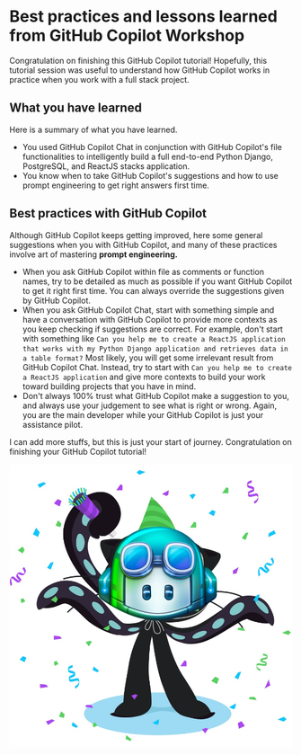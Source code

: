 # Best practices and lessons learned from GitHub Copilot Workshop

Congratulation on finishing this GitHub Copilot tutorial! Hopefully, this tutorial session was useful to understand how GitHub Copilot works in practice when you work with a full stack project.

## What you have learned

Here is a summary of what you have learned.

- You used GitHub Copilot Chat in conjunction with GitHub Copilot's file functionalities to intelligently build a full end-to-end Python Django, PostgreSQL, and ReactJS stacks application.
- You know when to take GitHub Copilot's suggestions and how to use prompt engineering to get right answers first time.

## Best practices with GitHub Copilot

Although GitHub Copilot keeps getting improved, here some general suggestions when you with GitHub Copilot, and many of these practices involve art of mastering **prompt engineering.**

- When you ask GitHub Copilot within file as comments or function names, try to be detailed as much as possible if you want GitHub Copilot to get it right first time. You can always override the suggestions given by GitHub Copilot.
- When you ask GitHub Copilot Chat, start with something simple and have a conversation with GitHub Copilot to provide more contexts as you keep checking if suggestions are correct. For example, don't start with something like `Can you help me to create a ReactJS application that works with my Python Django application and retrieves data in a table format?` Most likely, you will get some irrelevant result from GitHub Copilot Chat. Instead, try to start with `Can you help me to create a ReactJS application` and give more contexts to build your work toward building projects that you have in mind.
- Don't always 100% trust what GitHub Copilot make a suggestion to you, and always use your judgement to see what is right or wrong. Again, you are the main developer while your GitHub Copilot is just your assistance pilot.

I can add more stuffs, but this is just your start of journey. Congratulation on finishing your GitHub Copilot tutorial!

![Congratulation](./images/congrat.jpg)